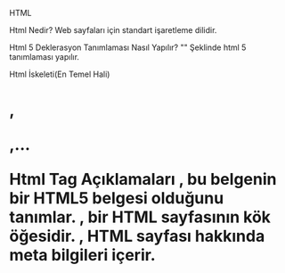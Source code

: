 HTML

Html Nedir?
    Web sayfaları için standart işaretleme dilidir.

Html 5 Deklerasyon Tanımlaması Nasıl Yapılır?
    "<!DOCTYPE html>" Şeklinde html 5 tanımlaması yapılır.

Html İskeleti(En Temel Hali)
    <!DOCTYPE html>
        <head>
            <title>Sayfa Başlığı</title>
        </head>
        <body>
            <h1>,<p>,...
        </body>
    <html>

Html Tag Açıklamaları
    <!DOCTYPE html>, bu belgenin bir HTML5 belgesi olduğunu tanımlar.
    <html>, bir HTML sayfasının kök öğesidir.
    <head>, HTML sayfası hakkında meta bilgileri içerir.
    <title>, HTML sayfası için bir başlık belirtir.
    <body>, HTML sayfasının gövdesini tanımlar.
    <h1>, En büyük başlığı tanımlamak için kullanılır. <h1>,<h2>,<h3>,<h4>,<h5>,<h6>
    <p>, bir paragrafı tanımlar.
